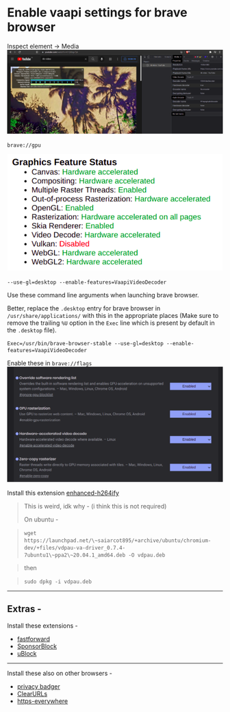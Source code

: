 # Enable vaapi settings for brave browser

Inspect element -> Media
![after enabling vaapi settings](vdaVideoDecoder-brave-browser.png)

`brave://gpu`

![brave://gpu](brave-gpu.png)

`--use-gl=desktop --enable-features=VaapiVideoDecoder`

Use these command line arguments when launching brave browser. 

Better, replace the `.desktop` entry for brave browser in `/usr/share/applications/` with this in the appropriate places (Make sure to remove the trailing `%U` option in the `Exec` line which is present by default in the `.desktop` file).

```plaintext
Exec=/usr/bin/brave-browser-stable --use-gl=desktop --enable-features=VaapiVideoDecoder
```

Enable these in `brave://flags`
![brave://flags](brave-flags.png)

Install this extension
[enhanced-h264ify](https://github.com/alextrv/enhanced-h264ify)




> This is weird, idk why - (i think this is not required)
> 
> On ubuntu - 

> `wget https://launchpad.net/\~saiarcot895/+archive/ubuntu/chromium-dev/+files/vdpau-va-driver_0.7.4-7ubuntu1\~ppa2\~20.04.1_amd64.deb -O vdpau.deb`

> then 

> `sudo dpkg -i vdpau.deb`



--- 

## Extras - 

Install these extensions - 
- [fastforward](https://fastforward.team/)
- [SponsorBlock](https://sponsor.ajay.app/)
- [uBlock](https://github.com/gorhill/uBlock)

---

Install these also on other browsers - 

- [privacy badger](https://privacybadger.org/)
- [ClearURLs](https://clearurls.xyz/)
- [https-everywhere](https://www.eff.org/https-everywhere)

